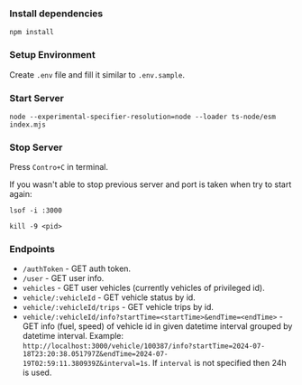 ### Install dependencies

`npm install`

### Setup Environment

Create `.env` file and fill it similar to `.env.sample`.

### Start Server

`node --experimental-specifier-resolution=node --loader ts-node/esm index.mjs`

### Stop Server

Press `Contro+C` in terminal.

If you wasn't able to stop previous server and port is taken when try to start again:

`lsof -i :3000`

`kill -9 <pid>`

### Endpoints

- `/authToken` - GET auth token.
- `/user` - GET user info.
- `vehicles` - GET user vehicles (currently vehicles of privileged id).
- `vehicle/:vehicleId` - GET vehicle status by id.
- `vehicle/:vehicleId/trips` - GET vehicle trips by id.
- `vehicle/:vehicleId/info?startTime=<startTime>&endTime=<endTime>` - GET info (fuel, speed) of vehicle id in given datetime interval grouped by datetime interval. Example: `http://localhost:3000/vehicle/100387/info?startTime=2024-07-18T23:20:38.051797Z&endTime=2024-07-19T02:59:11.380939Z&interval=1s`. If `interval` is not specified then 24h is used.